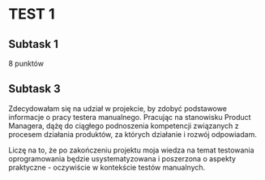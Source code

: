 # TEST 1
## Subtask 1
8 punktów
## Subtask 3
Zdecydowałam się na udział w projekcie, by zdobyć podstawowe informacje o pracy testera manualnego. Pracując na stanowisku Product Managera, dążę do ciągłego podnoszenia kompetencji związanych z procesem działania produktów, za których działanie i rozwój odpowiadam.

Liczę na to, że po zakończeniu projektu moja wiedza na temat testowania oprogramowania będzie usystematyzowana i poszerzona o aspekty praktyczne - oczywiście w kontekście testów manualnych.
